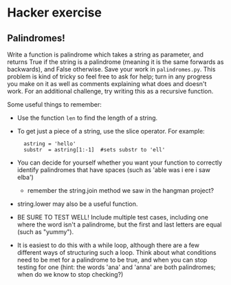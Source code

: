 # Hacker exercise

## Palindromes!

Write a function is palindrome which takes a string as parameter, and returns
True if the string is a palindrome (meaning it is the same forwards as
backwards), and False otherwise. Save your work in `palindromes.py`. This
problem is kind of tricky so feel free to ask for help; turn in any progress
you make on it as well as comments explaining what does and doesn't work. For
an additional challenge, try writing this as a recursive function.

Some useful things to remember:

* Use the function `len` to find the length of a string.

* To get just a piece of a string, use the slice operator. For example:

		astring = 'hello'
		substr  = astring[1:-1]  #sets substr to 'ell'

* You can decide for yourself whether you want your function to correctly
  identify palindromes that have spaces (such as 'able was i ere i saw elba')
  - remember the string.join method we saw in the hangman project?

* string.lower may also be a useful function.

* BE SURE TO TEST WELL! Include multiple test cases, including one where the
  word isn't a palindrome, but the first and last letters are equal (such as
  "yummy").

* It is easiest to do this with a while loop, although there are a few
  different ways of structuring such a loop. Think about what conditions need
  to be met for a palindrome to be true, and when you can stop testing for one
  (hint: the words 'ana' and 'anna' are both palindromes; when do we know to
  stop checking?)
